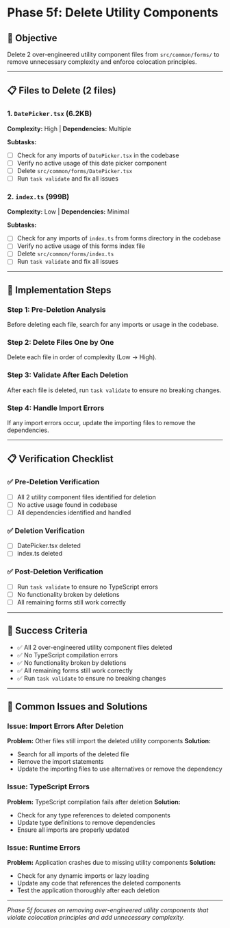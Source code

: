 # Phase 5f: Delete Utility Components

## 🎯 Objective
Delete 2 over-engineered utility component files from `src/common/forms/` to remove unnecessary complexity and enforce colocation principles.

---

## 📋 Files to Delete (2 files)

### 1. `DatePicker.tsx` (6.2KB)
**Complexity:** High | **Dependencies:** Multiple

**Subtasks:**
- [ ] Check for any imports of `DatePicker.tsx` in the codebase
- [ ] Verify no active usage of this date picker component
- [ ] Delete `src/common/forms/DatePicker.tsx`
- [ ] Run `task validate` and fix all issues

### 2. `index.ts` (999B)
**Complexity:** Low | **Dependencies:** Minimal

**Subtasks:**
- [ ] Check for any imports of `index.ts` from forms directory in the codebase
- [ ] Verify no active usage of this forms index file
- [ ] Delete `src/common/forms/index.ts`
- [ ] Run `task validate` and fix all issues

---

## 🚀 Implementation Steps

### Step 1: Pre-Deletion Analysis
Before deleting each file, search for any imports or usage in the codebase.

### Step 2: Delete Files One by One
Delete each file in order of complexity (Low → High).

### Step 3: Validate After Each Deletion
After each file is deleted, run `task validate` to ensure no breaking changes.

### Step 4: Handle Import Errors
If any import errors occur, update the importing files to remove the dependencies.

---

## 📋 Verification Checklist

### ✅ Pre-Deletion Verification
- [ ] All 2 utility component files identified for deletion
- [ ] No active usage found in codebase
- [ ] All dependencies identified and handled

### ✅ Deletion Verification
- [ ] DatePicker.tsx deleted
- [ ] index.ts deleted

### ✅ Post-Deletion Verification
- [ ] Run `task validate` to ensure no TypeScript errors
- [ ] No functionality broken by deletions
- [ ] All remaining forms still work correctly

---

## 🎯 Success Criteria

- ✅ All 2 over-engineered utility component files deleted
- ✅ No TypeScript compilation errors
- ✅ No functionality broken by deletions
- ✅ All remaining forms still work correctly
- ✅ Run `task validate` to ensure no breaking changes

---

## 🚨 Common Issues and Solutions

### Issue: Import Errors After Deletion
**Problem:** Other files still import the deleted utility components
**Solution:**
- Search for all imports of the deleted file
- Remove the import statements
- Update the importing files to use alternatives or remove the dependency

### Issue: TypeScript Errors
**Problem:** TypeScript compilation fails after deletion
**Solution:**
- Check for any type references to deleted components
- Update type definitions to remove dependencies
- Ensure all imports are properly updated

### Issue: Runtime Errors
**Problem:** Application crashes due to missing utility components
**Solution:**
- Check for any dynamic imports or lazy loading
- Update any code that references the deleted components
- Test the application thoroughly after each deletion

---

*Phase 5f focuses on removing over-engineered utility components that violate colocation principles and add unnecessary complexity.*
